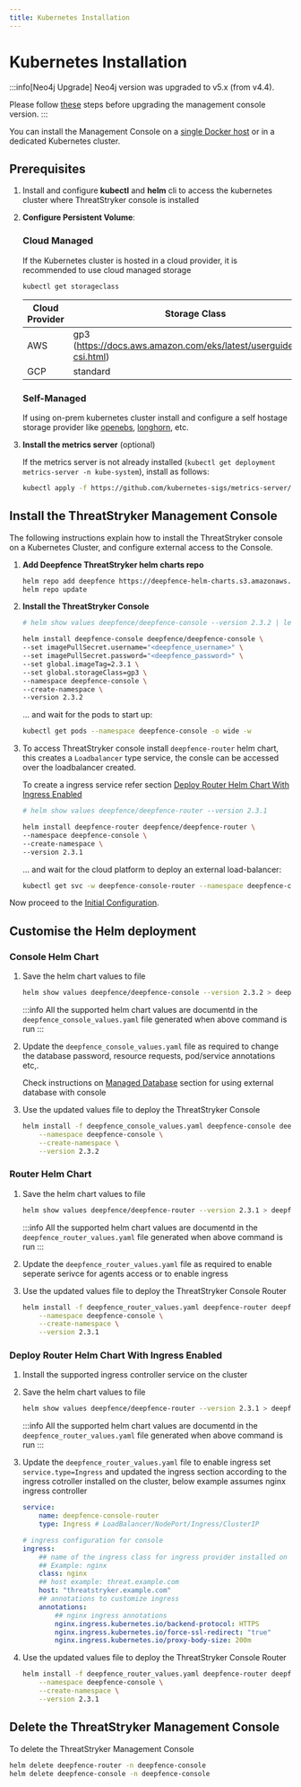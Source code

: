 ```yaml
---
title: Kubernetes Installation
---
```


# Kubernetes Installation

:::info[Neo4j Upgrade]
Neo4j version was upgraded to v5.x (from v4.4).

Please follow [these](upgrade-from-v2.1.md) steps before upgrading the management console version.
:::

You can install the Management Console on a [single Docker host](docker) or in a dedicated Kubernetes cluster.


## Prerequisites

1. Install and configure **kubectl** and **helm** cli to access the kubernetes cluster where ThreatStryker console is installed

2. **Configure Persistent Volume**:

   ### Cloud Managed

   If the Kubernetes cluster is hosted in a cloud provider, it is recommended to use cloud managed storage
    ```
    kubectl get storageclass
    ```
   | Cloud Provider | Storage Class                                                       |
   |----------------|---------------------------------------------------------------------|
   | AWS            | gp3 (https://docs.aws.amazon.com/eks/latest/userguide/ebs-csi.html) |
   | GCP            | standard                                                            |

   ### Self-Managed

   If using on-prem kubernetes cluster install and configure a self hostage storage provider like [openebs](https://openebs.io/docs/quickstart-guide/installation), [longhorn](https://longhorn.io/docs/1.6.2/deploy/install/), etc.

3. **Install the metrics server** (optional)

   If the metrics server is not already installed (```kubectl get deployment metrics-server -n kube-system```), install as follows:

    ```bash
    kubectl apply -f https://github.com/kubernetes-sigs/metrics-server/releases/latest/download/components.yaml
    ```

## Install the ThreatStryker Management Console

The following instructions explain how to install the ThreatStryker console on a Kubernetes Cluster, and configure external access to the Console.


1. **Add Deepfence ThreatStryker helm charts repo**
 
    ```bash 
    helm repo add deepfence https://deepfence-helm-charts.s3.amazonaws.com/enterprise
    helm repo update
    ```

2. **Install the ThreatStryker Console**

    ```bash
    # helm show values deepfence/deepfence-console --version 2.3.2 | less

    helm install deepfence-console deepfence/deepfence-console \
    --set imagePullSecret.username="<deepfence_username>" \
    --set imagePullSecret.password="<deepfence_password>" \
    --set global.imageTag=2.3.1 \
    --set global.storageClass=gp3 \
    --namespace deepfence-console \
    --create-namespace \
    --version 2.3.2
    ```

    ... and wait for the pods to start up:

    ```bash
    kubectl get pods --namespace deepfence-console -o wide -w
    ```

3. To access ThreatStryker console install ```deepfence-router``` helm chart, this creates a `Loadbalancer` type service, the consle can be accessed over the loadbalancer created.

    To create a ingress service refer section [Deploy Router Helm Chart With Ingress Enabled](#deploy-router-helm-chart-with-ingress-enabled)

    ```bash
    # helm show values deepfence/deepfence-router --version 2.3.1
   
    helm install deepfence-router deepfence/deepfence-router \
    --namespace deepfence-console \
    --create-namespace \
    --version 2.3.1
    ```

    ... and wait for the cloud platform to deploy an external load-balancer:

    ```bash
    kubectl get svc -w deepfence-console-router --namespace deepfence-console
    ```

Now proceed to the [Initial Configuration](initial-configuration).

## Customise the Helm deployment

### Console Helm Chart

1. Save the helm chart values to file 

    ```bash
    helm show values deepfence/deepfence-console --version 2.3.2 > deepfence_console_values.yaml
    ```

    :::info
    All the supported helm chart values are documentd in the `deepfence_console_values.yaml` file generated when above command is run 
    :::

2. Update the `deepfence_console_values.yaml` file as required to change the database password, resource requests, pod/service annotations etc,.
    
    Check instructions on [Managed Database](managed-database) section for using external database with console

3. Use the updated values file to deploy the ThreatStryker Console

    ```bash
    helm install -f deepfence_console_values.yaml deepfence-console deepfence/deepfence-console \
        --namespace deepfence-console \
        --create-namespace \
        --version 2.3.2
    ```

### Router Helm Chart


1. Save the helm chart values to file

    ```bash
    helm show values deepfence/deepfence-router --version 2.3.1 > deepfence_router_values.yaml
    ```

    :::info
    All the supported helm chart values are documentd in the `deepfence_router_values.yaml` file generated when above command is run 
    :::

2. Update the `deepfence_router_values.yaml` file as required to enable seperate serivce for agents access or to enable ingress

3. Use the updated values file to deploy the ThreatStryker Console Router

    ```bash
    helm install -f deepfence_router_values.yaml deepfence-router deepfence/deepfence-router \
        --namespace deepfence-console \
        --create-namespace \
        --version 2.3.1
    ```

### Deploy Router Helm Chart With Ingress Enabled

1. Install the supported ingress controller service on the cluster 

2. Save the helm chart values to file

    ```bash
    helm show values deepfence/deepfence-router --version 2.3.1 > deepfence_router_values.yaml
    ```

    :::info
    All the supported helm chart values are documentd in the `deepfence_router_values.yaml` file generated when above command is run 
    :::

3. Update the `deepfence_router_values.yaml` file to enable ingress set `service.type=Ingress` and updated the ingress section according to the ingress cotroller installed on the cluster, below example assumes nginx ingress controller

    ```yaml
    service:
        name: deepfence-console-router
        type: Ingress # LoadBalancer/NodePort/Ingress/ClusterIP

    # ingress configuration for console
    ingress:
        ## name of the ingress class for ingress provider installed on the cluster, cannot be empty
        ## Example: nginx
        class: nginx
        ## host example: threat.example.com
        host: "threatstryker.example.com"
        ## annotations to customize ingress
        annotations:
            ## nginx ingress annotations
            nginx.ingress.kubernetes.io/backend-protocol: HTTPS
            nginx.ingress.kubernetes.io/force-ssl-redirect: "true"
            nginx.ingress.kubernetes.io/proxy-body-size: 200m
    ```

3. Use the updated values file to deploy the ThreatStryker Console Router

    ```bash
    helm install -f deepfence_router_values.yaml deepfence-router deepfence/deepfence-router \
        --namespace deepfence-console \
        --create-namespace \
        --version 2.3.1
    ```

## Delete the ThreatStryker Management Console

To delete the ThreatStryker Management Console

   ```bash
   helm delete deepfence-router -n deepfence-console
   helm delete deepfence-console -n deepfence-console
   ```
